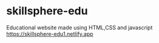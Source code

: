 # skillsphere-edu
Educational website made using HTML,CSS and javascript
https://skillsphere-edu1.netlify.app
